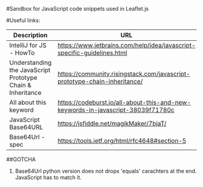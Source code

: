 #Sandbox for JavaScript code snippets used in Leaflet.js

#Useful links:

| Description                                                 | URL                                                                             |
|-------------------------------------------------------------|---------------------------------------------------------------------------------|
| IntelliJ for JS - HowTo                                     | https://www.jetbrains.com/help/idea/javascript-specific-guidelines.html         |
| Understanding the JavaScript Prototype Chain & Inheritance  |  https://community.risingstack.com/javascript-prototype-chain-inheritance/      |
| All about this keyword                                      | https://codeburst.io/all-about-this-and-new-keywords-in-javascript-38039f71780c |
| JavaScript Base64URL                                        | https://jsfiddle.net/magikMaker/7bjaT/                                          |
| Base64Url - spec                                            | https://tools.ietf.org/html/rfc4648#section-5                                   |


##GOTCHA

1. Base64Url python version does not drops 'equals' carachters at the end. JavaScript has to match it.
